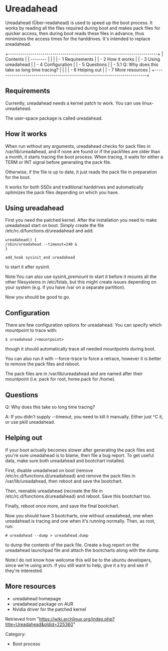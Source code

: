 Ureadahead
==========

Ureadahead (Über-readahead) is used to speed up the boot process. It
works by reading all the files required during boot and makes pack files
for quicker access, then during boot reads these files in advance, thus
minimizes the access times for the harddrives. It's intended to replace
sreadahead.

+--------------------------------------------------------------------------+
| Contents                                                                 |
| --------                                                                 |
|                                                                          |
| -   1 Requirements                                                       |
| -   2 How it works                                                       |
| -   3 Using ureadahead                                                   |
| -   4 Configuration                                                      |
| -   5 Questions                                                          |
|     -   5.1 Q: Why does this take so long time tracing?                  |
|                                                                          |
| -   6 Helping out                                                        |
| -   7 More resources                                                     |
+--------------------------------------------------------------------------+

Requirements
------------

Currently, ureadahead needs a kernel patch to work. You can use
linux-ureadahead.

The user-space package is called ureadahead.

How it works
------------

When run without any arguments, ureadahead checks for pack files in
/var/lib/ureadahead, and if none are found or if the packfiles are older
than a month, it starts tracing the boot process. When tracing, it waits
for either a TERM or INT signal before generating the pack file.

Otherwise, if the file is up to date, it just reads the pack file in
preparation for the boot.

It works for both SSDs and traditional harddrives and automatically
optimizes the pack files depending on which you have.

Using ureadahead
----------------

First you need the patched kernel. After the installation you need to
make ureadahead start on boot. Simply create the file
/etc/rc.d/functions.d/ureadahead and add:

    ureadahead() {
    /sbin/ureadahead --timeout=240 &
    }

    add_hook sysinit_end ureadahead

to start it after sysinit.

Note:You can also use sysinit_premount to start it before it mounts all
the other filesystems in /etc/fstab, but this might create issues
depending on your system (e.g. if you have /var on a separate
partition).

Now you should be good to go.

Configuration
-------------

There are few configuration options for ureadahead. You can specify
which mountpoint to trace with:

    $ ureadahead /<mountpoint>

though it should automatically trace all needed mountpoints during boot.

You can also run it with --force-trace to force a retrace, however it is
better to remove the pack files and reboot.

The pack files are in /var/lib/ureadahead and are named after their
mountpoint (i.e. pack for root, home.pack for /home).

Questions
---------

Q: Why does this take so long time tracing?

A: If you didn't supply --timeout, you need to kill it manually. Either
just ^C it, or use pkill ureadahead.

Helping out
-----------

If your boot actually becomes slower after generating the pack files and
you're sure ureadahead is to blame, then file a bug report. To get
useful data, make sure both ureadahead and bootchart installed.

First, disable ureadahead on boot (remove
/etc/rc.d/functions.d/ureadahead) and remove the pack files in
/var/lib/ureadahead, then reboot and save the bootchart.

Then, reenable ureadahead (recreate the file in
/etc/rc.d/functions.d/ureadahead) and reboot. Save this bootchart too.

Finally, reboot once more, and save the final bootchart.

Now you should have 3 bootcharts, one without ureadahead, one when
ureadahead is tracing and one when it's running normally. Then, as root,
run:

    # ureadahead --dump > ureadahead.dump

to dump the contents of the pack file. Create a bug report on the
ureadahead launchpad file and attach the bootcharts along with the dump.

Note:I do not know how welcome this will be to the ubuntu developers,
since we're using arch. If you still want to help, give it a try and see
if they're interested.

More resources
--------------

-   ureadahead homepage
-   ureadahead package on AUR
-   Nvidia driver for the patched kernel

Retrieved from
"https://wiki.archlinux.org/index.php?title=Ureadahead&oldid=225360"

Category:

-   Boot process
